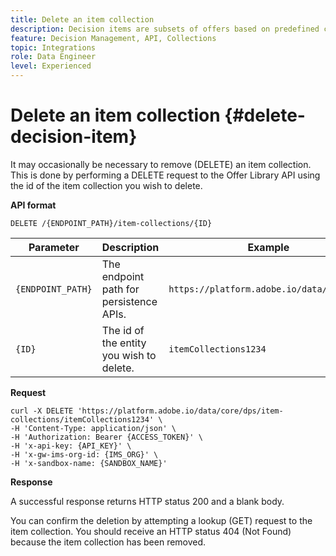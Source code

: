 ```yaml
---
title: Delete an item collection
description: Decision items are subsets of offers based on predefined conditions defined by a marketer, such as category of the offer.
feature: Decision Management, API, Collections
topic: Integrations
role: Data Engineer
level: Experienced
---
```


# Delete an item collection {#delete-decision-item}

It may occasionally be necessary to remove (DELETE) an item collection. This is done by performing a DELETE request to the Offer Library API using the id of the item collection you wish to delete.

**API format**

```http
DELETE /{ENDPOINT_PATH}/item-collections/{ID}
```

| Parameter | Description | Example |
| --------- | ----------- | ------- |
| `{ENDPOINT_PATH}` | The endpoint path for persistence APIs. | `https://platform.adobe.io/data/core/dps` |
| `{ID}` | The id of the entity you wish to delete.| `itemCollections1234` |

**Request**

```shell
curl -X DELETE 'https://platform.adobe.io/data/core/dps/item-collections/itemCollections1234' \
-H 'Content-Type: application/json' \
-H 'Authorization: Bearer {ACCESS_TOKEN}' \
-H 'x-api-key: {API_KEY}' \
-H 'x-gw-ims-org-id: {IMS_ORG}' \
-H 'x-sandbox-name: {SANDBOX_NAME}'
```

**Response**

A successful response returns HTTP status 200 and a blank body.

You can confirm the deletion by attempting a lookup (GET) request to the item collection. You should receive an HTTP status 404 (Not Found) because the item collection has been removed.
